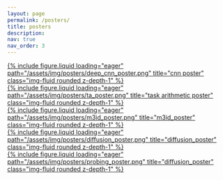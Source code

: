 ```yaml
---
layout: page
permalink: /posters/
title: posters
description:
nav: true
nav_order: 3
---
```


<div class="row">
    <div class="col-sm mt-3 mt-md-0">
        <a href="/assets/img/posters/deep_cnn_poster.png">
            {% include figure.liquid loading="eager" path="/assets/img/posters/deep_cnn_poster.png" title="cnn poster" class="img-fluid rounded z-depth-1" %}
        </a>
    </div>
    <div class="col-sm mt-3 mt-md-0">
        <a href="/assets/img/posters/ta_poster.png">
            {% include figure.liquid loading="eager" path="/assets/img/posters/ta_poster.png" title="task arithmetic poster" class="img-fluid rounded z-depth-1" %}
        </a>
    </div>
    <div class="col-sm mt-3 mt-md-0">
        <a href="/assets/img/posters/m3id_poster.png">
            {% include figure.liquid loading="eager" path="/assets/img/posters/m3id_poster.png" title="m3id_poster" class="img-fluid rounded z-depth-1" %}
        </a>
    </div>
</div>

<div class="row">
    <div class="col-sm-4 mt-3 mt-md-0">
        <a href="/assets/img/posters/diffusion_poster.png">
            {% include figure.liquid loading="eager" path="/assets/img/posters/diffusion_poster.png" title="diffusion_poster" class="img-fluid rounded z-depth-1" %}
        </a>
    </div>
    <div class="col-sm-4 mt-3 mt-md-0">
        <a href="/assets/img/posters/probing_poster.png">
            {% include figure.liquid loading="eager" path="/assets/img/posters/probing_poster.png" title="diffusion_poster" class="img-fluid rounded z-depth-1" %}
        </a>
    </div>
</div>
